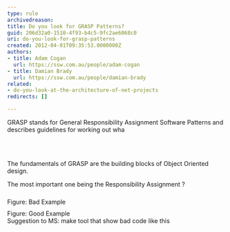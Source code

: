 ```yaml
---
type: rule
archivedreason: 
title: Do you look for GRASP Patterns?
guid: 206d32a0-1510-4f93-b4c5-9fc2ae6068c0
uri: do-you-look-for-grasp-patterns
created: 2012-04-01T09:35:53.0000000Z
authors:
- title: Adam Cogan
  url: https://ssw.com.au/people/adam-cogan
- title: Damian Brady
  url: https://ssw.com.au/people/damian-brady
related:
- do-you-look-at-the-architecture-of-net-projects
redirects: []

---
```



<p><span lang="EN-AU">GRASP stands for General Responsibility Assignment Software Patterns and describes guidelines for working out wha</span></p>
<br><excerpt class='endintro'></excerpt><br>
<p>​The fundamentals of GRASP are the <span lang="EN-AU">building blocks of Object Oriented design.</span></p>
<p><span lang="EN-AU">The most important one being the Responsibility Assignment ?</span></p>
<div><span lang="EN-AU"><img src="/SoftwareDevelopment/RulestobetterArchitectureandCodeReview/PublishingImages/GRASP%20bad%20example.jpg" alt="" style="margin&#58;5px;" /><br>Figure&#58; Bad Example</span></div>
<div><img src="/SoftwareDevelopment/RulestobetterArchitectureandCodeReview/PublishingImages/GRASP%20good%20example.jpg" alt="" style="margin&#58;5px;" /> </div>
<div>​​​Figure&#58; Good Example</div>
<div>Suggestion to MS&#58; make tool that show bad code like this​</div>



